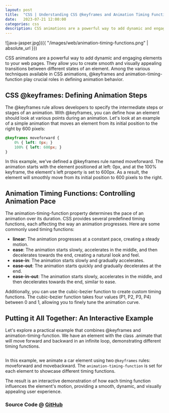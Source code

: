```yaml
---
layout: post
title:  "CSS | Understanding CSS @keyframes and Animation Timing Functions"
date:   2023-07-21 12:00:00
categories: css
description: CSS animations are a powerful way to add dynamic and engaging elements to your web pages. They allow you to create smooth and visually appealing transitions between different states of an element. Among the various techniques available in CSS animations, @keyframes and animation-timing-function play crucial roles in defining animation behavior. 
---
```



![java-jasper.jpg]({{ "/images/web/animation-timing-functions.png" | absolute_url }})

CSS animations are a powerful way to add dynamic and engaging elements to your web pages. They allow you to create smooth and visually appealing transitions between different states of an element. Among the various techniques available in CSS animations, @keyframes and animation-timing-function play crucial roles in defining animation behavior.



## **CSS @keyframes: Defining Animation Steps**

The @keyframes rule allows developers to specify the intermediate steps or stages of an animation. With @keyframes, you can define how an element should look at various points during an animation. Let's look at an example of a simple animation that moves an element from its initial position to the right by 600 pixels:

```CSS
@keyframes moveforward {
    0% { left: 0px; }
    100% { left: 600px; }    
}
```

In this example, we've defined a @keyframes rule named moveforward. The animation starts with the element positioned at left: 0px, and at the 100% keyframe, the element's left property is set to 600px. As a result, the element will smoothly move from its initial position to 600 pixels to the right.


## **Animation Timing Functions: Controlling Animation Pace**

The animation-timing-function property determines the pace of an animation over its duration. CSS provides several predefined timing functions, each affecting the way an animation progresses. Here are some commonly used timing functions:

- **linear**: The animation progresses at a constant pace, creating a steady motion.
- **ease**: The animation starts slowly, accelerates in the middle, and then decelerates towards the end, creating a natural look and feel.
- **ease-in**: The animation starts slowly and gradually accelerates.
- **ease-out**: The animation starts quickly and gradually decelerates at the end.
- **ease-in-out**: The animation starts slowly, accelerates in the middle, and then decelerates towards the end, similar to ease.

Additionally, you can use the cubic-bezier function to create custom timing functions. The cubic-bezier function takes four values (P1, P2, P3, P4) between 0 and 1, allowing you to finely tune the animation curve.


## Putting it All Together: An Interactive Example

Let's explore a practical example that combines @keyframes and animation-timing-function. We have an element with the class .animate that will move forward and backward in an infinite loop, demonstrating different timing functions.

```html
```

In this example, we animate a car element using two `@keyframes` rules: moveforward and movebackward. The `animation-timing-function` is set for each element to showcase different timing functions.

The result is an interactive demonstration of how each timing function influences the element's motion, providing a smooth, dynamic, and visually appealing user experience.






### Source Code @ [GitHub](https://github.com/hmkcode/Java/tree/master/java-jasper)
